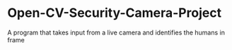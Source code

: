 # Open-CV-Security-Camera-Project
A program that takes input from a live camera and identifies the humans in frame
